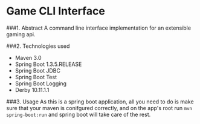 Game CLI Interface
===================
###1. Abstract
A command line interface implementation for an extensible gaming api. 

###2. Technologies used
* Maven 3.0
* Spring Boot 1.3.5.RELEASE
* Spring Boot JDBC
* Spring Boot Test
* Spring Boot Logging
* Derby 10.11.1.1

###3. Usage
As this is a spring boot application, all you need to do is make sure that your maven is conifgured correctly, and on the app's root run ```mvn spring-boot:run``` 
and spring boot will take care of the rest.
